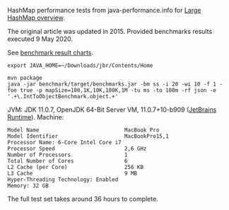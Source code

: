 HashMap performance tests from java-performance.info for [Large HashMap overview](http://java-performance.info/hashmap-overview-jdk-fastutil-goldman-sachs-hppc-koloboke-trove-january-2015/#comments).

The original article was updated in 2015. Provided benchmarks results executed 9 May 2020.

See [benchmark result charts](https://collection-libs-comparison.develar.org/).

```
export JAVA_HOME=~/Downloads/jbr/Contents/Home

mvn package
java -jar benchmark/target/benchmarks.jar -bm ss -i 20 -wi 10 -f 1 -foe true -p mapSize=100,1K,10K,100K,1M -tu ms -to 100m -rf json -e '.+\.IntToObjectBenchmark.object.+'
```

JVM: JDK 11.0.7, OpenJDK 64-Bit Server VM, 11.0.7+10-b909 ([JetBrains Runtime](https://confluence.jetbrains.com/display/JBR/JetBrains+Runtime)).
Machine:
```
Model Name                           MacBook Pro   
Model Identifier                     MacBookPro15,1
Processor Name:	6-Core Intel Core i7               
Processor Speed                      2,6 GHz       
Number of Processors                 1             
Total Number of Cores                6             
L2 Cache (per Core)                  256 KB        
L3 Cache                             9 MB          
Hyper-Threading Technology:	Enabled                
Memory:	32 GB
```

The full test set takes around 36 hours to complete. 